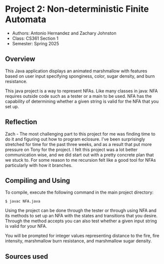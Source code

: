 # Project 2: Non-deterministic Finite Automata

* Authors: Antonio Hernandez and Zachary Johnston
* Class: CS361 Section 1
* Semester: Spring 2025

## Overview

This Java application displays an animated marshmallow with features based on
user input specifying sponginess, color, sugar density, and burn resistance.

This java project is a way to represent NFAs. Like many classes in java: NFA requires outside 
code such as a tester or a main to be used. NFA has the capability of determining whether a given string
is valid for the NFA that you set up.

## Reflection

Zach - The most challenging part to this project for me was finding time to do it and figuring out how to program
eclosure. I've been surprisingly stretched for time for the past three weeks, and as a result that put more pressure
on Tony for the project. I felt this project was a lot better communication wise, and we did start out
with a pretty concrete plan that we stuck to. For some reason to me recursion felt like a good tool for NFAs particularly
with how it branches. 

## Compiling and Using

To compile, execute the following command in the main project directory:
```
$ javac NFA.java
```

Using the project can be done through the tester or through using NFA and its methods to set
up an NFA with the states and transitions that you desire. Through the method accepts you can also test whether a 
given input string is valid for your NFA. 

You will be prompted for integer values representing distance to the fire,
fire intensity, marshmallow burn resistance, and marshmallow sugar density.

## Sources used


